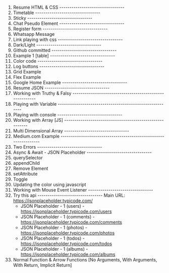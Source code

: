 1. Resume HTML & CSS --------------------------------
2. Timetable --------------------------------
3. Sticky --------------------------------
4. Chat Pseudo Element --------------------------------
5. Register form --------------------------------
6. Whatsapp Message 
7. Link playing with css --------------------------------
8. Dark/Light --------------------------------
9.  Github committed --------------------------------
10. Example 1 [table] --------------------------------
11. Color code --------------------------------
12. Log buttons --------------------------------
13. Grid Example
14. Flex Example
15. Google Home Example --------------------------------
16. Resume JSON --------------------------------
17. Working with Truthy & Falsy --------------------------------------------------------
18. Playing with Variable --------------------------------------------------------
19. Playing with console --------------------------------
20. Working with Array [JS] --------------------------------------------------------
21. Multi Dimensional Array --------------------------------
22. Medium.com Example ---------------------------------------------------------------- 
23. Two Errors --------------------------------
24. Async & Await - JSON Placeholder --------------------------------
25. querySelector 
26. appendChild
27. Remove Element
28. setAttribute
29. Toggle
30. Updating the color using javascript 
31. Working with Mouse Event Listener --------------------------------
32. Try this api --------------------------------
Main URL: https://jsonplaceholder.typicode.com/ 
    - JSON Placeholder - 1 (users) - https://jsonplaceholder.typicode.com/users
    - JSON Placeholder - 1 (comments) - https://jsonplaceholder.typicode.com/comments
    - JSON Placeholder - 1 (photos) - https://jsonplaceholder.typicode.com/photos
    - JSON Placeholder - 1 (todos) - https://jsonplaceholder.typicode.com/todos
    - JSON Placeholder - 1 (albums) - https://jsonplaceholder.typicode.com/albums
1.  Normal Function & Arrow Functions [No Arguments, With Arguments, With Return, Implicit Return]